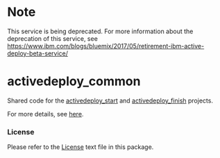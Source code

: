 # Note
This service is being deprecated. For more information about the deprecation of this service, see https://www.ibm.com/blogs/bluemix/2017/05/retirement-ibm-active-deploy-beta-service/ 

# activedeploy_common

Shared code for the [activedeploy\_start](https://github.com/Osthanes/activedeploy_start) and [activedeploy\_finish](https://github.com/Osthanes/activedeploy_finish) projects.

For more details, see [here](https://console.ng.bluemix.net/docs/services/ActiveDeploy/updatingapps.html#adpipeline).

### License

Please refer to the [License](https://github.com/IBMActiveDeploy-Toolchain/activedeploy_common/blob/master/License.txt) text file in this package.
